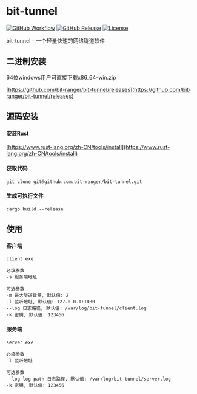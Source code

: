 # bit-tunnel

[![GitHub Workflow](https://img.shields.io/github/workflow/status/bit-ranger/bit-tunnel/Rust)](https://github.com/bit-ranger/bit-tunnel/actions)
[![GitHub Release](https://img.shields.io/github/v/release/bit-ranger/bit-tunnel?include_prereleases)](https://github.com/bit-ranger/markdown-to-kindle/releases/latest)
[![License](https://img.shields.io/github/license/bit-ranger/bit-tunnel)](https://github.com/bit-ranger/bit-tunnel/blob/master/LICENSE)

bit-tunnel - 一个轻量快速的网络隧道软件


## 二进制安装
    
64位windows用户可直接下载x86_64-win.zip

[https://github.com/bit-ranger/bit-tunnel/releases](https://github.com/bit-ranger/bit-tunnel/releases)

## 源码安装

#### 安装Rust

[https://www.rust-lang.org/zh-CN/tools/install](https://www.rust-lang.org/zh-CN/tools/install)
    
#### 获取代码

    git clone git@github.com:bit-ranger/bit-tunnel.git
    
#### 生成可执行文件

    cargo build --release

    
## 使用

#### 客户端
    
    client.exe 
     
    必填参数
    -s 服务端地址
        
    可选参数
    -m 最大隧道数量, 默认值: 2
    -l 监听地址, 默认值: 127.0.0.1:1080
    --log 日志路径, 默认值: /var/log/bit-tunnel/client.log
    -k 密钥, 默认值: 123456
         
#### 服务端

    server.exe 
    
    必填参数
    -l 监听地址 
    
    可选参数
    --log log-path 日志路径, 默认值: /var/log/bit-tunnel/server.log
    -k 密钥, 默认值: 123456

    


